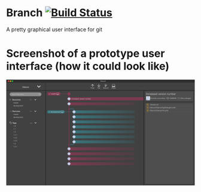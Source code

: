 # Branch  [![Build Status](https://travis-ci.org/D0miH/branch.svg?branch=master)](https://travis-ci.org/D0miH/branch)
A pretty graphical user interface for git

# Screenshot of a prototype user interface (how it could look like)
![](BranchPrototype.png)
